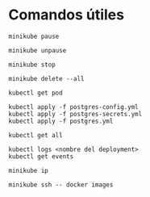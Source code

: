 # Comandos útiles
```
minikube pause
```
```
minikube unpause
```

```
minikube stop
```

```
minikube delete --all
```

```
kubectl get pod

kubectl apply -f postgres-config.yml
kubectl apply -f postgres-secrets.yml
kubectl apply -f postgres.yml
```

```
kubectl get all

kubectl logs <nombre del deployment>
kubectl get events
```

```
minikube ip 

minikube ssh -- docker images
```

